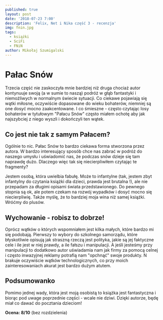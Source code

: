 ```yaml
---
published: true
layout: post
date: '2018-07-23 7:00'
description: 'Felix, Net i Nika część 3 - recenzja'
img: fnin.jpg
tags:
  - książki
  - SciFi
  - FNiN
author: Mikołaj Szumigalski
---
```

# Pałac Snów

Trzecia część nie zaskoczyła mnie bardziej niż druga chociaż autor kontynuuje swoją (a w sumie to naszą) podróż w głąb fantastyki i niemożliwych w normalnym świecie sytuacji. Co ciekawe pojawiają się wątki miłosne, oczywiście dopasowane do wieku bohaterów, niemniej są one dosyć mocno zaakcentowane. I co śmieszne - często czytając losy bohaterów w tytułowym "Pałacu Snów" często miałem ochotę aby jak najszybciej z niego wyszli i dokończyli ten wątek.

## Co jest nie tak z samym Pałacem?

Ogólnie to nic. Pałac Snów to bardzo ciekawa forma stworzona przez autora. W bardzo interesujący sposób chce nas zabrać w podróż do naszego umysłu i uświadomić nas, że podczas snów dzieje się tam naprawdę dużo. Dlaczego więc tak się niecierpliwiłem czytając te fragmenty?

Jestem osobą, która uwielbia fabułę. Może to infantylne (tak, jestem zbyt infantylny do czytania książki dla dzieci, prawda jest brutalna !), ale nie przepadam za długimi opisami świata przedstawionego. Do pewnego stopnia są ok, ale potem czekam na rozwój wypadków i dosyć mocno się niecierpliwię. Także myślę, że to bardziej moja wina niż samej książki. Wróćmy do plusów.

## Wychowanie - robisz to dobrze!

Oprócz wątków o których wspomniałem jest kilka małych, które bardzo mi się podobają. Pierwszy to wybory do szkolnego samorządu, które błyskotliwie opisują jak straszną rzeczą jest polityka, jakie są jej faktyczne cele i ile jest w niej prawdy, a ile fałszu i manipulacji. A jeśli jesteśmy przy manipulacji to dodatkowo autor uświadamia nam jak firmy za pomocą celnej i często inwazyjnej reklamy potrafią nam "opchnąć" swoje produkty. N brakuje oczywiście wątków technologicznych, co przy moich zainteresowaniach akurat jest bardzo dużym atutem.

## Podsumowanko

Pomimo jednej wady, która jest moją osobistą to książka jest fantastyczna i biorąc pod uwage poprzednie części - wcale nie dziwi. Dzięki autorze, będę miał co dawać do pocztania dzieciom!

**Ocena: 8/10** (bez rozdzielenia)